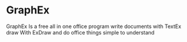 # GraphEx
GraphEx Is a free all in one office program 
write documents with TextEx
draw With ExDraw 
and do office things
simple to understand
